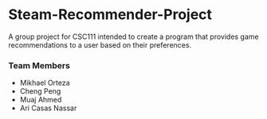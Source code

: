 # Steam-Recommender-Project
A group project for CSC111 intended to create a program that provides game recommendations to a user based on their preferences.

### Team Members

- Mikhael Orteza
- Cheng Peng
- Muaj Ahmed
- Ari Casas Nassar
